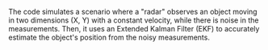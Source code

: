 The code simulates a scenario where a "radar" 
observes an object moving in two dimensions (X, Y) with a constant velocity,
while there is noise in the measurements.
Then, it uses an Extended Kalman Filter (EKF)
to accurately estimate the object's position from the noisy measurements.
